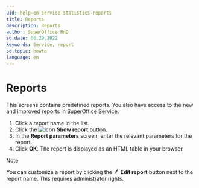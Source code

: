 ```yaml
---
uid: help-en-service-statistics-reports
title: Reports
description: Reports
author: SuperOffice RnD
so.date: 06.29.2022
keywords: Service, report
so.topic: howto
language: en
---
```


# Reports

This screens contains predefined reports. You also have access to the new and improved reports in SuperOffice Service.

1. Click a report name in the list.
2. Click the ![icon][img2] **Show report** button.
3. In the **Report parameters** screen, enter the relevant parameters for the report.
4. Click **OK**. The report is displayed as an HTML table in your browser.

> [!NOTE]
> You can customize a report by clicking the ![icon][img1] **Edit report** button next to the report name. This requires administrator rights.

<!-- Referenced links -->

<!-- Referenced images -->
[img1]: ../../../../../media/icons/edit.png
[img2]: ../../../../../../common/icons/document-report.png
